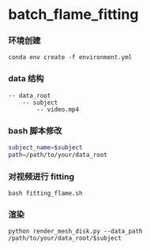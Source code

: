 # batch_flame_fitting

### 环境创建
```
conda env create -f environment.yml
```
### data 结构
```
-- data_root
    -- subject
        -- video.mp4
```
### bash 脚本修改
```bash
subject_name=$subject
path=/path/to/your/data_root
```
### 对视频进行 fitting
```shell
bash fitting_flame.sh
```
### 渲染
```shell
python render_mesh_disk.py --data_path /path/to/your/data_root/$subject
```
